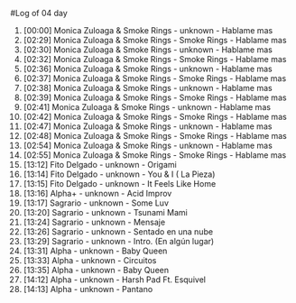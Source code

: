 #Log of 04 day

1. [00:00] Monica Zuloaga & Smoke Rings - unknown - Hablame mas
1. [02:29] Monica Zuloaga & Smoke Rings - Smoke Rings - Hablame mas
1. [02:30] Monica Zuloaga & Smoke Rings - unknown - Hablame mas
1. [02:32] Monica Zuloaga & Smoke Rings - Smoke Rings - Hablame mas
1. [02:36] Monica Zuloaga & Smoke Rings - unknown - Hablame mas
1. [02:37] Monica Zuloaga & Smoke Rings - Smoke Rings - Hablame mas
1. [02:38] Monica Zuloaga & Smoke Rings - unknown - Hablame mas
1. [02:39] Monica Zuloaga & Smoke Rings - Smoke Rings - Hablame mas
1. [02:41] Monica Zuloaga & Smoke Rings - unknown - Hablame mas
1. [02:42] Monica Zuloaga & Smoke Rings - Smoke Rings - Hablame mas
1. [02:47] Monica Zuloaga & Smoke Rings - unknown - Hablame mas
1. [02:48] Monica Zuloaga & Smoke Rings - Smoke Rings - Hablame mas
1. [02:54] Monica Zuloaga & Smoke Rings - unknown - Hablame mas
1. [02:55] Monica Zuloaga & Smoke Rings - Smoke Rings - Hablame mas
1. [13:12] Fito Delgado - unknown - Origami
1. [13:14] Fito Delgado - unknown - You & I ( La Pieza)
1. [13:15] Fito Delgado - unknown - It Feels Like Home
1. [13:16] Alpha+ - unknown - Acid Improv
1. [13:17] Sagrario - unknown - Some Luv
1. [13:20] Sagrario - unknown - Tsunami Mami
1. [13:24] Sagrario - unknown - Mensaje
1. [13:26] Sagrario - unknown - Sentado en una nube
1. [13:29] Sagrario - unknown - Intro. (En algún lugar)
1. [13:31] Alpha - unknown - Baby Queen
1. [13:33] Alpha - unknown - Circuitos
1. [13:35] Alpha - unknown - Baby Queen
1. [14:12] Alpha - unknown - Harsh Pad Ft. Esquivel
1. [14:13] Alpha - unknown - Pantano
